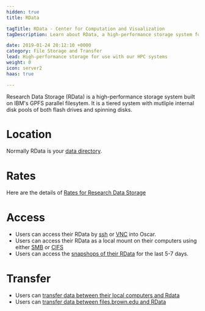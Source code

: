 ```yaml
---
hidden: true
title: RData

tagTitle: RData - Center for Computation and Visualization
tagDescription: Learn about RData, a high-performance storage system for use with CCV's HPC systems.

date: 2019-01-24 20:12:10 +0000
category: File Storage and Transfer
lead: High-performance storage for use with our HPC systems
weight: 0
icon: server2
haas: true

---
```

Research Data Storage (RData) is a high-performance storage system built on IBM's GPFS parallel filesytem. It is a tiered system with mutliple internal disk pools of both flash drives and spinning disks.

# Location
Normally RData is your [data directory](https://docs.ccv.brown.edu/oscar/managing-files/filesystem). 

# Rates
Here are the details of [Rates for Research Data Storage](https://ccv.brown.edu/services/rates/)

# Access
* Users can access their RData by [ssh](https://docs.ccv.brown.edu/oscar/connecting-to-oscar/ssh) or [VNC](https://docs.ccv.brown.edu/oscar/connecting-to-oscar/vnc) into Oscar.
* Users can access their RData as a local mount on their computers using either [SMB](https://docs.ccv.brown.edu/oscar/connecting-to-oscar/cifs) or [CIFS](https://docs.ccv.brown.edu/oscar/connecting-to-oscar/cifs-non-ad-local-mount)
* Users can access the [snapshops of their RData](https://docs.ccv.brown.edu/oscar/managing-files/restore) for the last 5-7 days.

# Transfer
* Users can [transfer data between their local computers and Rdata](https://docs.ccv.brown.edu/oscar/managing-files/filetransfer)
* Users can [transfer data between files.brown.edu and RData](https://docs.ccv.brown.edu/oscar/managing-files/filetransfer-isilon)


